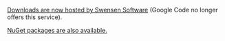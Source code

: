 [Downloads are now hosted by Swensen Software](http://www.swensensoftware.com/fseye) (Google Code no longer offers this service).

[NuGet packages are also available.](https://www.nuget.org/packages/FsEye)